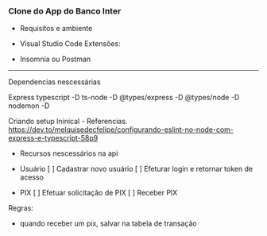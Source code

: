 ### Clone do App do Banco Inter

- Requisitos e ambiente 

- Visual Studio Code
  Extensões:
- Insomnia ou Postman

---
Dependencias nescessárias

Express
typescript -D
ts-node -D 
@types/express -D
@types/node -D
nodemon -D

Criando setup Ininical - Referencias.
https://dev.to/melquisedecfelipe/configurando-eslint-no-node-com-express-e-typescript-58p9

- Recursos nescessários na api

- Usuário
 [ ] Cadastrar novo usuário
 [ ] Efeturar login e retornar token de acesso

- PIX
 [ ] Efetuar solicitação de PIX
 [ ] Receber PIX
 
 Regras: 
  - quando receber um pix, salvar na tabela de transação
